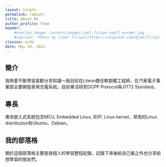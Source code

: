 ```yaml
---
layout: single
permalink: /about/
title: About Me
author_profile: true
header:
    #overlay_image: /assets/images/joel-filipe-small-warmer.jpg
    #caption: "Photo by [Joel Filipe](https://unsplash.com/@joelfilip) on [Unsplash](https://unsplash.com)"
classes: wide
date: May 20, 2022
---
```

## 簡介
我熱愛不斷學習喜歡分享知識～我目前在Liteon擔任軟韌體工程師，在汽車電子事業部主要開發車用充電系統。目前專注研究OCPP Protocol與J1772 Standard。
## 專長
專攻嵌入式系統包含MCU, Embedded Linux, BSP, Linux kernel，常用的Linux distribution有Ubuntu、Debian。
## 我的部落格
關於這個部落格主要是我個人的學習歷程紀錄，記錄下來後給自己看之外也分享給想學習的朋友們。